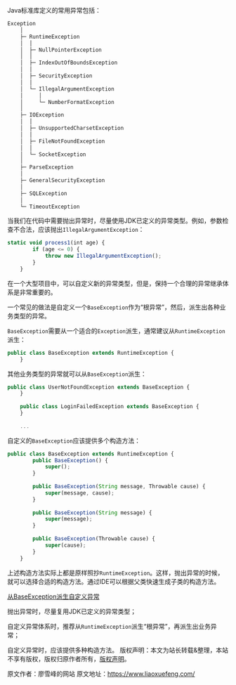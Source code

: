 


Java标准库定义的常用异常包括：


```js 
Exception
    │
    ├─ RuntimeException
    │  │
    │  ├─ NullPointerException
    │  │
    │  ├─ IndexOutOfBoundsException
    │  │
    │  ├─ SecurityException
    │  │
    │  └─ IllegalArgumentException
    │     │
    │     └─ NumberFormatException
    │
    ├─ IOException
    │  │
    │  ├─ UnsupportedCharsetException
    │  │
    │  ├─ FileNotFoundException
    │  │
    │  └─ SocketException
    │
    ├─ ParseException
    │
    ├─ GeneralSecurityException
    │
    ├─ SQLException
    │
    └─ TimeoutException
```

当我们在代码中需要抛出异常时，尽量使用JDK已定义的异常类型。例如，参数检查不合法，应该抛出`IllegalArgumentException`：


```js 
static void process1(int age) {
        if (age <= 0) {
            throw new IllegalArgumentException();
        }
    }
```

在一个大型项目中，可以自定义新的异常类型，但是，保持一个合理的异常继承体系是非常重要的。

一个常见的做法是自定义一个`BaseException`作为“根异常”，然后，派生出各种业务类型的异常。

`BaseException`需要从一个适合的`Exception`派生，通常建议从`RuntimeException`派生：

```js 
public class BaseException extends RuntimeException {
    }
```

其他业务类型的异常就可以从`BaseException`派生：


```js 
public class UserNotFoundException extends BaseException {
    }
    
    public class LoginFailedException extends BaseException {
    }
    
    ...
```

自定义的`BaseException`应该提供多个构造方法：


```js 
public class BaseException extends RuntimeException {
        public BaseException() {
            super();
        }
    
        public BaseException(String message, Throwable cause) {
            super(message, cause);
        }
    
        public BaseException(String message) {
            super(message);
        }
    
        public BaseException(Throwable cause) {
            super(cause);
        }
    }
```

上述构造方法实际上都是原样照抄`RuntimeException`。这样，抛出异常的时候，就可以选择合适的构造方法。通过IDE可以根据父类快速生成子类的构造方法。

[从BaseException派生自定义异常](https://gitee.com/liaoxuefeng/learn-java/raw/master/practices/Java%E6%95%99%E7%A8%8B/30.%E5%BC%82%E5%B8%B8%E5%A4%84%E7%90%86.1255943543190176/40.%E8%87%AA%E5%AE%9A%E4%B9%89%E5%BC%82%E5%B8%B8.1264737765214592/exception-custom.zip)

抛出异常时，尽量复用JDK已定义的异常类型；

自定义异常体系时，推荐从`RuntimeException`派生“根异常”，再派生出业务异常；

自定义异常时，应该提供多种构造方法。
版权声明：本文为站长转载&整理，本站不享有版权，版权归原作者所有，[版权声明](https://gitee.com/hezhiyuan007/java-notes/raw/master/disclaimer.md)。




原文作者：廖雪峰的网站 原文地址：https://www.liaoxuefeng.com/